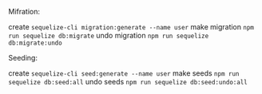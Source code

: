 Mifration: 

create `sequelize-cli migration:generate --name user`
make migration `npm run sequelize db:migrate`
undo migration `npm run sequelize db:migrate:undo`

Seeding:

create `sequelize-cli seed:generate --name user`
make seeds `npm run sequelize db:seed:all`
undo seeds `npm run sequelize db:seed:undo:all`